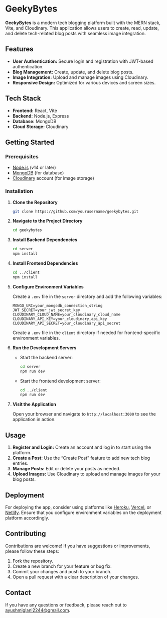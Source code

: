 # GeekyBytes

**GeekyBytes** is a modern tech blogging platform built with the MERN stack, Vite, and Cloudinary. This application allows users to create, read, update, and delete tech-related blog posts with seamless image integration.

## Features

- **User Authentication:** Secure login and registration with JWT-based authentication.
- **Blog Management:** Create, update, and delete blog posts.
- **Image Integration:** Upload and manage images using Cloudinary.
- **Responsive Design:** Optimized for various devices and screen sizes.

## Tech Stack

- **Frontend:** React, Vite
- **Backend:** Node.js, Express
- **Database:** MongoDB
- **Cloud Storage:** Cloudinary

## Getting Started

### Prerequisites

- [Node.js](https://nodejs.org/) (v14 or later)
- [MongoDB](https://www.mongodb.com/) (for database)
- [Cloudinary](https://cloudinary.com/) account (for image storage)

### Installation

1. **Clone the Repository**

    ```bash
    git clone https://github.com/yourusername/geekybytes.git
    ```

2. **Navigate to the Project Directory**

    ```bash
    cd geekybytes
    ```

3. **Install Backend Dependencies**

    ```bash
    cd server
    npm install
    ```

4. **Install Frontend Dependencies**

    ```bash
    cd ../client
    npm install
    ```

5. **Configure Environment Variables**

    Create a `.env` file in the `server` directory and add the following variables:

    ```env
    MONGO_URI=your_mongodb_connection_string
    JWT_SECRET=your_jwt_secret_key
    CLOUDINARY_CLOUD_NAME=your_cloudinary_cloud_name
    CLOUDINARY_API_KEY=your_cloudinary_api_key
    CLOUDINARY_API_SECRET=your_cloudinary_api_secret
    ```

    Create a `.env` file in the `client` directory if needed for frontend-specific environment variables.

6. **Run the Development Servers**

    - Start the backend server:

      ```bash
      cd server
      npm run dev
      ```

    - Start the frontend development server:

      ```bash
      cd ../client
      npm run dev
      ```

7. **Visit the Application**

    Open your browser and navigate to `http://localhost:3000` to see the application in action.

## Usage

1. **Register and Login:** Create an account and log in to start using the platform.
2. **Create a Post:** Use the “Create Post” feature to add new tech blog entries.
3. **Manage Posts:** Edit or delete your posts as needed.
4. **Upload Images:** Use Cloudinary to upload and manage images for your blog posts.

## Deployment

For deploying the app, consider using platforms like [Heroku](https://www.heroku.com/), [Vercel](https://vercel.com/), or [Netlify](https://www.netlify.com/). Ensure that you configure environment variables on the deployment platform accordingly.

## Contributing

Contributions are welcome! If you have suggestions or improvements, please follow these steps:

1. Fork the repository.
2. Create a new branch for your feature or bug fix.
3. Commit your changes and push to your branch.
4. Open a pull request with a clear description of your changes.


## Contact

If you have any questions or feedback, please reach out to [ayushmiglani2244@gmail.com](mailto:ayushmiglani2244@gmail.com).

